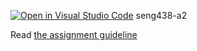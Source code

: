 [![Open in Visual Studio Code](https://classroom.github.com/assets/open-in-vscode-718a45dd9cf7e7f842a935f5ebbe5719a5e09af4491e668f4dbf3b35d5cca122.svg)](https://classroom.github.com/online_ide?assignment_repo_id=13682922&assignment_repo_type=AssignmentRepo)
seng438-a2

Read [the assignment guideline](seng438-a2.md) 
